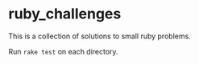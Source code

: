 # ruby_challenges

This is a collection of solutions to small ruby problems.

Run `rake test` on each directory.
